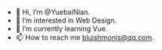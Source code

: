 - 👋 Hi, I’m @YuebaiNian.
- 👀 I’m interested in Web Design.
- 🌱 I’m currently learning Vue.
- 📫 How to reach me bluishmonis@qq.com.
